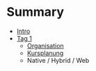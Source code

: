 # Summary

* [Intro](README.md)
* [Tag 1](tag1/intro.md)
   * [Organisation](tag1/organisation.md)
   * [Kursplanung](tag1/kursplanung.md)
   * Native / Hybrid / Web

